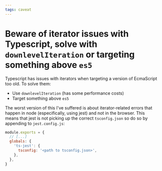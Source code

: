 ```yaml
---
tags: caveat
---
```


# Beware of iterator issues with Typescript, solve with `downlevelIteration` or targeting something above `es5`
Typescript has issues with iterators when targeting a version of EcmaScript too old. To solve them:

* Use `downlevelIteration` (has some performance costs)
* Target something above `es5`

The worst version of this I've suffered is about iterator-related errors that happen in node (especifically, using jest) and not in the browser. This means that jest is not picking up the correct `tsconfig.json` so do so by appending to `jest.config.js`:

```js
module.exports = {
  // [...]
  globals: {
    'ts-jest': {
      tsconfig: '<path to tsconfig.json>',
    },
  },
}
```
